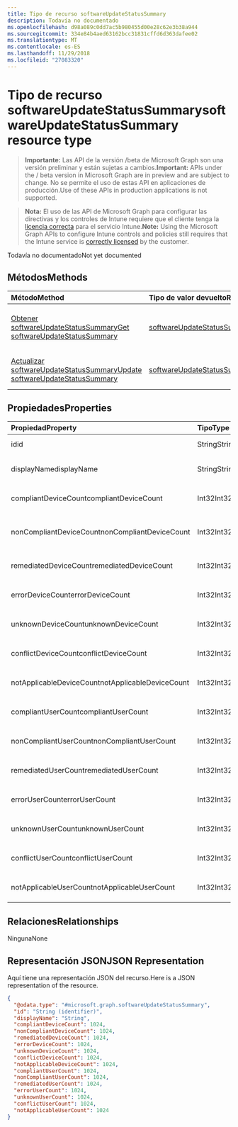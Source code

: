 ```yaml
---
title: Tipo de recurso softwareUpdateStatusSummary
description: Todavía no documentado
ms.openlocfilehash: d98a089c0dd7ac5b980455d00e28c62e3b38a944
ms.sourcegitcommit: 334e84b4aed63162bcc31831cffd6d363dafee02
ms.translationtype: MT
ms.contentlocale: es-ES
ms.lasthandoff: 11/29/2018
ms.locfileid: "27083320"
---
```

# <a name="softwareupdatestatussummary-resource-type"></a><span data-ttu-id="898ed-103">Tipo de recurso softwareUpdateStatusSummary</span><span class="sxs-lookup"><span data-stu-id="898ed-103">softwareUpdateStatusSummary resource type</span></span>

> <span data-ttu-id="898ed-104">**Importante:** Las API de la versión /beta de Microsoft Graph son una versión preliminar y están sujetas a cambios.</span><span class="sxs-lookup"><span data-stu-id="898ed-104">**Important:** APIs under the / beta version in Microsoft Graph are in preview and are subject to change.</span></span> <span data-ttu-id="898ed-105">No se permite el uso de estas API en aplicaciones de producción.</span><span class="sxs-lookup"><span data-stu-id="898ed-105">Use of these APIs in production applications is not supported.</span></span>

> <span data-ttu-id="898ed-106">**Nota:** El uso de las API de Microsoft Graph para configurar las directivas y los controles de Intune requiere que el cliente tenga la [licencia correcta](https://go.microsoft.com/fwlink/?linkid=839381) para el servicio Intune.</span><span class="sxs-lookup"><span data-stu-id="898ed-106">**Note:** Using the Microsoft Graph APIs to configure Intune controls and policies still requires that the Intune service is [correctly licensed](https://go.microsoft.com/fwlink/?linkid=839381) by the customer.</span></span>

<span data-ttu-id="898ed-107">Todavía no documentado</span><span class="sxs-lookup"><span data-stu-id="898ed-107">Not yet documented</span></span>
## <a name="methods"></a><span data-ttu-id="898ed-108">Métodos</span><span class="sxs-lookup"><span data-stu-id="898ed-108">Methods</span></span>
|<span data-ttu-id="898ed-109">Método</span><span class="sxs-lookup"><span data-stu-id="898ed-109">Method</span></span>|<span data-ttu-id="898ed-110">Tipo de valor devuelto</span><span class="sxs-lookup"><span data-stu-id="898ed-110">Return Type</span></span>|<span data-ttu-id="898ed-111">Descripción</span><span class="sxs-lookup"><span data-stu-id="898ed-111">Description</span></span>|
|:---|:---|:---|
|[<span data-ttu-id="898ed-112">Obtener softwareUpdateStatusSummary</span><span class="sxs-lookup"><span data-stu-id="898ed-112">Get softwareUpdateStatusSummary</span></span>](../api/intune-deviceconfig-softwareupdatestatussummary-get.md)|[<span data-ttu-id="898ed-113">softwareUpdateStatusSummary</span><span class="sxs-lookup"><span data-stu-id="898ed-113">softwareUpdateStatusSummary</span></span>](../resources/intune-deviceconfig-softwareupdatestatussummary.md)|<span data-ttu-id="898ed-114">Lea las propiedades y las relaciones del objeto [softwareUpdateStatusSummary](../resources/intune-deviceconfig-softwareupdatestatussummary.md).</span><span class="sxs-lookup"><span data-stu-id="898ed-114">Read properties and relationships of the [softwareUpdateStatusSummary](../resources/intune-deviceconfig-softwareupdatestatussummary.md) object.</span></span>|
|[<span data-ttu-id="898ed-115">Actualizar softwareUpdateStatusSummary</span><span class="sxs-lookup"><span data-stu-id="898ed-115">Update softwareUpdateStatusSummary</span></span>](../api/intune-deviceconfig-softwareupdatestatussummary-update.md)|[<span data-ttu-id="898ed-116">softwareUpdateStatusSummary</span><span class="sxs-lookup"><span data-stu-id="898ed-116">softwareUpdateStatusSummary</span></span>](../resources/intune-deviceconfig-softwareupdatestatussummary.md)|<span data-ttu-id="898ed-117">Actualice las propiedades de un objeto [softwareUpdateStatusSummary](../resources/intune-deviceconfig-softwareupdatestatussummary.md).</span><span class="sxs-lookup"><span data-stu-id="898ed-117">Update the properties of a [softwareUpdateStatusSummary](../resources/intune-deviceconfig-softwareupdatestatussummary.md) object.</span></span>|

## <a name="properties"></a><span data-ttu-id="898ed-118">Propiedades</span><span class="sxs-lookup"><span data-stu-id="898ed-118">Properties</span></span>
|<span data-ttu-id="898ed-119">Propiedad</span><span class="sxs-lookup"><span data-stu-id="898ed-119">Property</span></span>|<span data-ttu-id="898ed-120">Tipo</span><span class="sxs-lookup"><span data-stu-id="898ed-120">Type</span></span>|<span data-ttu-id="898ed-121">Descripción</span><span class="sxs-lookup"><span data-stu-id="898ed-121">Description</span></span>|
|:---|:---|:---|
|<span data-ttu-id="898ed-122">id</span><span class="sxs-lookup"><span data-stu-id="898ed-122">id</span></span>|<span data-ttu-id="898ed-123">String</span><span class="sxs-lookup"><span data-stu-id="898ed-123">String</span></span>|<span data-ttu-id="898ed-124">Clave de la entidad.</span><span class="sxs-lookup"><span data-stu-id="898ed-124">Key of the entity.</span></span>|
|<span data-ttu-id="898ed-125">displayName</span><span class="sxs-lookup"><span data-stu-id="898ed-125">displayName</span></span>|<span data-ttu-id="898ed-126">String</span><span class="sxs-lookup"><span data-stu-id="898ed-126">String</span></span>|<span data-ttu-id="898ed-127">El nombre de la directiva.</span><span class="sxs-lookup"><span data-stu-id="898ed-127">The name of the policy.</span></span>|
|<span data-ttu-id="898ed-128">compliantDeviceCount</span><span class="sxs-lookup"><span data-stu-id="898ed-128">compliantDeviceCount</span></span>|<span data-ttu-id="898ed-129">Int32</span><span class="sxs-lookup"><span data-stu-id="898ed-129">Int32</span></span>|<span data-ttu-id="898ed-130">Número de dispositivos compatibles.</span><span class="sxs-lookup"><span data-stu-id="898ed-130">Number of compliant devices.</span></span>|
|<span data-ttu-id="898ed-131">nonCompliantDeviceCount</span><span class="sxs-lookup"><span data-stu-id="898ed-131">nonCompliantDeviceCount</span></span>|<span data-ttu-id="898ed-132">Int32</span><span class="sxs-lookup"><span data-stu-id="898ed-132">Int32</span></span>|<span data-ttu-id="898ed-133">Número de dispositivos no compatibles.</span><span class="sxs-lookup"><span data-stu-id="898ed-133">Number of non compliant devices.</span></span>|
|<span data-ttu-id="898ed-134">remediatedDeviceCount</span><span class="sxs-lookup"><span data-stu-id="898ed-134">remediatedDeviceCount</span></span>|<span data-ttu-id="898ed-135">Int32</span><span class="sxs-lookup"><span data-stu-id="898ed-135">Int32</span></span>|<span data-ttu-id="898ed-136">Número de dispositivos corregidos.</span><span class="sxs-lookup"><span data-stu-id="898ed-136">Number of remediated devices.</span></span>|
|<span data-ttu-id="898ed-137">errorDeviceCount</span><span class="sxs-lookup"><span data-stu-id="898ed-137">errorDeviceCount</span></span>|<span data-ttu-id="898ed-138">Int32</span><span class="sxs-lookup"><span data-stu-id="898ed-138">Int32</span></span>|<span data-ttu-id="898ed-139">Número de dispositivos con errores.</span><span class="sxs-lookup"><span data-stu-id="898ed-139">Number of devices had error.</span></span>|
|<span data-ttu-id="898ed-140">unknownDeviceCount</span><span class="sxs-lookup"><span data-stu-id="898ed-140">unknownDeviceCount</span></span>|<span data-ttu-id="898ed-141">Int32</span><span class="sxs-lookup"><span data-stu-id="898ed-141">Int32</span></span>|<span data-ttu-id="898ed-142">Número de dispositivos desconocidos.</span><span class="sxs-lookup"><span data-stu-id="898ed-142">Number of unknown devices.</span></span>|
|<span data-ttu-id="898ed-143">conflictDeviceCount</span><span class="sxs-lookup"><span data-stu-id="898ed-143">conflictDeviceCount</span></span>|<span data-ttu-id="898ed-144">Int32</span><span class="sxs-lookup"><span data-stu-id="898ed-144">Int32</span></span>|<span data-ttu-id="898ed-145">Número de dispositivos en conflicto.</span><span class="sxs-lookup"><span data-stu-id="898ed-145">Number of conflict devices.</span></span>|
|<span data-ttu-id="898ed-146">notApplicableDeviceCount</span><span class="sxs-lookup"><span data-stu-id="898ed-146">notApplicableDeviceCount</span></span>|<span data-ttu-id="898ed-147">Int32</span><span class="sxs-lookup"><span data-stu-id="898ed-147">Int32</span></span>|<span data-ttu-id="898ed-148">Número de dispositivos no aplicables.</span><span class="sxs-lookup"><span data-stu-id="898ed-148">Number of not applicable devices.</span></span>|
|<span data-ttu-id="898ed-149">compliantUserCount</span><span class="sxs-lookup"><span data-stu-id="898ed-149">compliantUserCount</span></span>|<span data-ttu-id="898ed-150">Int32</span><span class="sxs-lookup"><span data-stu-id="898ed-150">Int32</span></span>|<span data-ttu-id="898ed-151">Número de usuarios compatibles.</span><span class="sxs-lookup"><span data-stu-id="898ed-151">Number of compliant users.</span></span>|
|<span data-ttu-id="898ed-152">nonCompliantUserCount</span><span class="sxs-lookup"><span data-stu-id="898ed-152">nonCompliantUserCount</span></span>|<span data-ttu-id="898ed-153">Int32</span><span class="sxs-lookup"><span data-stu-id="898ed-153">Int32</span></span>|<span data-ttu-id="898ed-154">Número de usuarios no compatibles.</span><span class="sxs-lookup"><span data-stu-id="898ed-154">Number of non compliant users.</span></span>|
|<span data-ttu-id="898ed-155">remediatedUserCount</span><span class="sxs-lookup"><span data-stu-id="898ed-155">remediatedUserCount</span></span>|<span data-ttu-id="898ed-156">Int32</span><span class="sxs-lookup"><span data-stu-id="898ed-156">Int32</span></span>|<span data-ttu-id="898ed-157">Número de usuarios corregidos.</span><span class="sxs-lookup"><span data-stu-id="898ed-157">Number of remediated users.</span></span>|
|<span data-ttu-id="898ed-158">errorUserCount</span><span class="sxs-lookup"><span data-stu-id="898ed-158">errorUserCount</span></span>|<span data-ttu-id="898ed-159">Int32</span><span class="sxs-lookup"><span data-stu-id="898ed-159">Int32</span></span>|<span data-ttu-id="898ed-160">Número de usuarios con errores.</span><span class="sxs-lookup"><span data-stu-id="898ed-160">Number of users had error.</span></span>|
|<span data-ttu-id="898ed-161">unknownUserCount</span><span class="sxs-lookup"><span data-stu-id="898ed-161">unknownUserCount</span></span>|<span data-ttu-id="898ed-162">Int32</span><span class="sxs-lookup"><span data-stu-id="898ed-162">Int32</span></span>|<span data-ttu-id="898ed-163">Número de usuarios desconocidos.</span><span class="sxs-lookup"><span data-stu-id="898ed-163">Number of unknown users.</span></span>|
|<span data-ttu-id="898ed-164">conflictUserCount</span><span class="sxs-lookup"><span data-stu-id="898ed-164">conflictUserCount</span></span>|<span data-ttu-id="898ed-165">Int32</span><span class="sxs-lookup"><span data-stu-id="898ed-165">Int32</span></span>|<span data-ttu-id="898ed-166">Número de usuarios en conflicto.</span><span class="sxs-lookup"><span data-stu-id="898ed-166">Number of conflict users.</span></span>|
|<span data-ttu-id="898ed-167">notApplicableUserCount</span><span class="sxs-lookup"><span data-stu-id="898ed-167">notApplicableUserCount</span></span>|<span data-ttu-id="898ed-168">Int32</span><span class="sxs-lookup"><span data-stu-id="898ed-168">Int32</span></span>|<span data-ttu-id="898ed-169">Número de usuarios no aplicables.</span><span class="sxs-lookup"><span data-stu-id="898ed-169">Number of not applicable users.</span></span>|

## <a name="relationships"></a><span data-ttu-id="898ed-170">Relaciones</span><span class="sxs-lookup"><span data-stu-id="898ed-170">Relationships</span></span>
<span data-ttu-id="898ed-171">Ninguna</span><span class="sxs-lookup"><span data-stu-id="898ed-171">None</span></span>
## <a name="json-representation"></a><span data-ttu-id="898ed-172">Representación JSON</span><span class="sxs-lookup"><span data-stu-id="898ed-172">JSON Representation</span></span>
<span data-ttu-id="898ed-173">Aquí tiene una representación JSON del recurso.</span><span class="sxs-lookup"><span data-stu-id="898ed-173">Here is a JSON representation of the resource.</span></span>
<!-- {
  "blockType": "resource",
  "keyProperty": "id",
  "@odata.type": "microsoft.graph.softwareUpdateStatusSummary"
}
-->
``` json
{
  "@odata.type": "#microsoft.graph.softwareUpdateStatusSummary",
  "id": "String (identifier)",
  "displayName": "String",
  "compliantDeviceCount": 1024,
  "nonCompliantDeviceCount": 1024,
  "remediatedDeviceCount": 1024,
  "errorDeviceCount": 1024,
  "unknownDeviceCount": 1024,
  "conflictDeviceCount": 1024,
  "notApplicableDeviceCount": 1024,
  "compliantUserCount": 1024,
  "nonCompliantUserCount": 1024,
  "remediatedUserCount": 1024,
  "errorUserCount": 1024,
  "unknownUserCount": 1024,
  "conflictUserCount": 1024,
  "notApplicableUserCount": 1024
}
```






